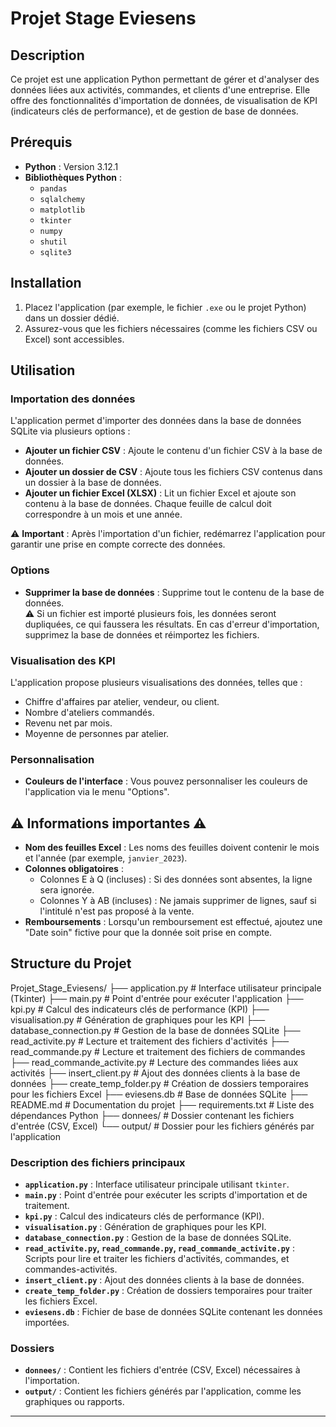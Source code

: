 # Projet Stage Eviesens

## Description
Ce projet est une application Python permettant de gérer et d'analyser des données liées aux activités, commandes, et clients d'une entreprise. Elle offre des fonctionnalités d'importation de données, de visualisation de KPI (indicateurs clés de performance), et de gestion de base de données.

## Prérequis
- **Python** : Version 3.12.1
- **Bibliothèques Python** :
  - `pandas`
  - `sqlalchemy`
  - `matplotlib`
  - `tkinter`
  - `numpy`
  - `shutil`
  - `sqlite3`

## Installation
1. Placez l'application (par exemple, le fichier `.exe` ou le projet Python) dans un dossier dédié.
2. Assurez-vous que les fichiers nécessaires (comme les fichiers CSV ou Excel) sont accessibles.

## Utilisation
### Importation des données
L'application permet d'importer des données dans la base de données SQLite via plusieurs options :
- **Ajouter un fichier CSV** : Ajoute le contenu d'un fichier CSV à la base de données.
- **Ajouter un dossier de CSV** : Ajoute tous les fichiers CSV contenus dans un dossier à la base de données.
- **Ajouter un fichier Excel (XLSX)** : Lit un fichier Excel et ajoute son contenu à la base de données. Chaque feuille de calcul doit correspondre à un mois et une année.

⚠️ **Important** : Après l'importation d'un fichier, redémarrez l'application pour garantir une prise en compte correcte des données.

### Options
- **Supprimer la base de données** : Supprime tout le contenu de la base de données.  
  ⚠️ Si un fichier est importé plusieurs fois, les données seront dupliquées, ce qui faussera les résultats. En cas d'erreur d'importation, supprimez la base de données et réimportez les fichiers.

### Visualisation des KPI
L'application propose plusieurs visualisations des données, telles que :
- Chiffre d'affaires par atelier, vendeur, ou client.
- Nombre d'ateliers commandés.
- Revenu net par mois.
- Moyenne de personnes par atelier.

### Personnalisation
- **Couleurs de l'interface** : Vous pouvez personnaliser les couleurs de l'application via le menu "Options".

## ⚠️ Informations importantes ⚠️
- **Nom des feuilles Excel** : Les noms des feuilles doivent contenir le mois et l'année (par exemple, `janvier_2023`).
- **Colonnes obligatoires** :
  - Colonnes E à Q (incluses) : Si des données sont absentes, la ligne sera ignorée.
  - Colonnes Y à AB (incluses) : Ne jamais supprimer de lignes, sauf si l'intitulé n'est pas proposé à la vente.
- **Remboursements** : Lorsqu'un remboursement est effectué, ajoutez une "Date soin" fictive pour que la donnée soit prise en compte.

## Structure du Projet

Projet_Stage_Eviesens/ 
├── application.py # Interface utilisateur principale (Tkinter) 
├── main.py # Point d'entrée pour exécuter l'application 
├── kpi.py # Calcul des indicateurs clés de performance (KPI) 
├── visualisation.py # Génération de graphiques pour les KPI 
├── database_connection.py # Gestion de la base de données SQLite 
├── read_activite.py # Lecture et traitement des fichiers d'activités 
├── read_commande.py # Lecture et traitement des fichiers de commandes 
├── read_commande_activite.py # Lecture des commandes liées aux activités 
├── insert_client.py # Ajout des données clients à la base de données 
├── create_temp_folder.py # Création de dossiers temporaires pour les fichiers Excel 
├── eviesens.db # Base de données SQLite 
├── README.md # Documentation du projet 
├── requirements.txt # Liste des dépendances Python 
├── donnees/ # Dossier contenant les fichiers d'entrée (CSV, Excel) 
└── output/ # Dossier pour les fichiers générés par l'application

### Description des fichiers principaux
- **`application.py`** : Interface utilisateur principale utilisant `tkinter`.
- **`main.py`** : Point d'entrée pour exécuter les scripts d'importation et de traitement.
- **`kpi.py`** : Calcul des indicateurs clés de performance (KPI).
- **`visualisation.py`** : Génération de graphiques pour les KPI.
- **`database_connection.py`** : Gestion de la base de données SQLite.
- **`read_activite.py`, `read_commande.py`, `read_commande_activite.py`** : Scripts pour lire et traiter les fichiers d'activités, commandes, et commandes-activités.
- **`insert_client.py`** : Ajout des données clients à la base de données.
- **`create_temp_folder.py`** : Création de dossiers temporaires pour traiter les fichiers Excel.
- **`eviesens.db`** : Fichier de base de données SQLite contenant les données importées.

### Dossiers
- **`donnees/`** : Contient les fichiers d'entrée (CSV, Excel) nécessaires à l'importation.
- **`output/`** : Contient les fichiers générés par l'application, comme les graphiques ou rapports.

---
